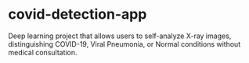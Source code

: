 # covid-detection-app
Deep learning project that allows users to self-analyze X-ray images, distinguishing COVID-19, Viral Pneumonia, or Normal conditions without medical consultation.
